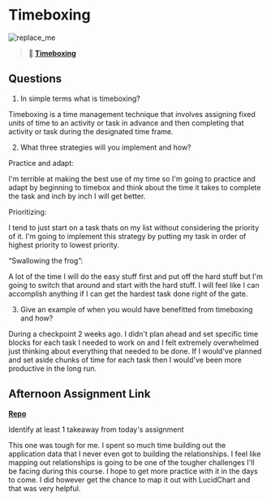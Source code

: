 # Timeboxing

![replace_me](https://codeworks.blob.core.windows.net/public/assets/img/illustrations/placeholder.svg)
> **📖 [Timeboxing](https://codeworksacademy.com/fs-student-guide/resources/wk5/03-Timeboxing)**

## Questions

1. In simple terms what is timeboxing?

Timeboxing is a time management technique that involves assigning fixed units of time to an activity or task in advance and then completing that activity or task during the designated time frame.

2. What three strategies will you implement and how?

Practice and adapt:

I'm terrible at making the best use of my time so I'm going to practice and adapt by beginning to timebox and think about the time it takes to complete the task and inch by inch I will get better. 

Prioritizing:

I tend to just start on a task thats on my list without considering the priority of it. I'm going to implement this strategy by putting my task in order of highest priority to lowest priority.

“Swallowing the frog”:

A lot of the time I will do the easy stuff first and put off the hard stuff but I'm going to switch that around and start with the hard stuff. I will feel like I can accomplish anything if I can get the hardest task done right of the gate.

3. Give an example of when you would have benefitted from timeboxing and how? 

During a checkpoint 2 weeks ago. I didn't plan ahead and set specific time blocks for each task I needed to work on and I felt extremely overwhelmed just thinking about everything that needed to be done. If I would've planned and set aside chunks of time for each task then I would've been more productive in the long run.

## Afternoon Assignment Link

**[Repo](https://github.com/TimothyMcCormick/Da-Planets)**

Identify at least 1 takeaway from today's assignment

This one was tough for me. I spent so much time building out the application data that I never even got to building the relationships. I feel like mapping out relationships is going to be one of the tougher challenges I'll be facing during this course. I hope to get more practice with it in the days to come. I did however get the chance to map it out with LucidChart and that was very helpful.